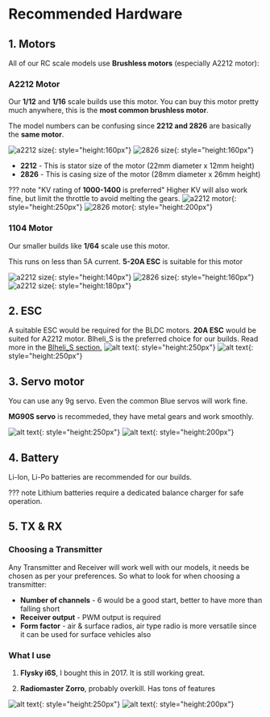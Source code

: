 # Recommended Hardware


## 1. Motors
All of our RC scale models use **Brushless motors** (especially A2212 motor):
### A2212 Motor
Our **1/12** and **1/16** scale builds use this motor. You can buy this motor pretty much anywhere, this is the **most common brushless motor**.

The model numbers can be confusing since **2212 and 2826** are basically the **same motor**.

![a2212 size](images/A2212-motor-size.webp){: style="height:160px"}
![2826 size](images/2826-motor-size.webp){: style="height:160px"}

* **2212** - This is stator size of the motor (22mm diameter x 12mm height)
* **2826** - This is casing size of the motor (28mm diameter x 26mm height)

??? note "KV rating of **1000-1400** is preferred"
       Higher KV will also work fine, but limit the throttle to avoid melting the gears.
![a2212 motor](images/A2212-motor-1000kv.webp){: style="height:250px"}
![2826 motor](images/2826-dys.webp){: style="height:200px"}

### 1104 Motor
Our smaller builds like **1/64** scale use this motor.

This runs on less than 5A current. **5-20A ESC** is suitable for this motor

![a2212 size](images/1104-motor2.webp){: style="height:140px"}
![2826 size](images/1104-dys.webp){: style="height:160px"}
![a2212 size](images/1104-motor1.webp){: style="height:180px"}

## 2. ESC
A suitable ESC would be required for the BLDC motors.
**20A ESC** would be suited for A2212 motor. Blheli_S is the preferred choice for our builds.
Read more in the [Blheli_S section.](blheli.md)
![alt text](images/blheli-littlebee.webp){: style="height:250px"}
![alt text](images/blheli-readytosky.webp){: style="height:250px"}

## 3. Servo motor
You can use any 9g servo. Even the common Blue servos will work fine.

**MG90S servo** is recommeded, they have metal gears and work smoothly.


![alt text](images/servo-mg90s.webp){: style="height:250px"}
![alt text](images/servo-sg90.webp){: style="height:200px"} 

## 4. Battery
Li-Ion, Li-Po batteries are recommended for our builds.

??? note
	Lithium batteries require a dedicated balance charger for safe operation.

## 5. TX & RX

### Choosing a Transmitter
Any Transmitter and Receiver will work well with our models, it needs be chosen as per your preferences. So what to look for when choosing a transmitter:

* **Number of channels** - 6 would be a good start, better to have more than falling short
* **Receiver output** -	PWM output is required
* **Form factor** - air & surface radios, air type radio is more versatile since it can be used for surface vehicles also



### What I use
1) **Flysky i6S**, I bought this in 2017. It is still working great.

2) **Radiomaster Zorro**, probably overkill. Has tons of features

![alt text](images/flysky-i6s.webp){: style="height:250px"}
![alt text](images/zorro.webp){: style="height:200px"} 


